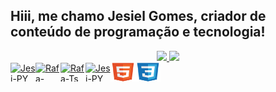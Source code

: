 
## Hiii, me chamo Jesiel Gomes, criador de conteúdo de programação e tecnologia!

<div align="center">
  <a href="https://github.com/jesiel364">
  <img height="180em" src="https://github-readme-stats.vercel.app/api?username=jesiel364&show_icons=true&theme=dracula&include_all_commits=true&count_private=true"/>
  <img height="180em" src="https://github-readme-stats.vercel.app/api/top-langs/?username=jesiel364&layout=compact&langs_count=7&theme=dracula"/>
</div>
  
<div style="display: flex"><br>

  <img align="center" alt="Jesi-PY" height="30" width="40" src="https://cdn.jsdelivr.net/gh/devicons/devicon/icons/python/python-original.svg">
  
  <img align="center" alt="Rafa-CSS" height="30" width="40" src="https://cdn.jsdelivr.net/gh/devicons/devicon/icons/nodejs/nodejs-original-wordmark.svg">
    
  <img align="center" alt="Rafa-Ts" height="30" width="40" src="https://cdn.jsdelivr.net/gh/devicons/devicon/icons/django/django-plain-wordmark.svg">
  
  <img align="center" alt="Jesi-PY" height="30" width="40" src="https://cdn.jsdelivr.net/gh/devicons/devicon/icons/javascript/javascript-original.svg" >
 
  <img align="center" alt="Rafa-HTML" height="30" width="40" src="https://raw.githubusercontent.com/devicons/devicon/master/icons/html5/html5-original.svg">
  
  <img align="center" alt="Rafa-CSS" height="30" width="40" src="https://raw.githubusercontent.com/devicons/devicon/master/icons/css3/css3-original.svg">
  </div>

